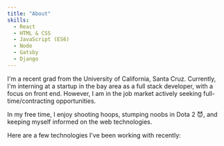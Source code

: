 ```yaml
---
title: "About"
skills:
  - React
  - HTML & CSS
  - JavaScript (ES6)
  - Node
  - Gatsby
  - Django
---
```


I'm a recent grad from the University of California, Santa Cruz. Currently, I'm interning at a startup in the bay area as a full stack developer, with a focus on front end. However, I am in the job market actively seeking full-time/contracting opportunities.

In my free time, I enjoy shooting hoops, stumping noobs in Dota 2 😈, and keeping myself informed on the web technologies.

Here are a few technologies I've been working with recently:
